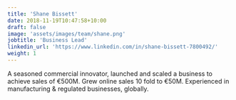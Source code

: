```yaml
---
title: 'Shane Bissett'
date: 2018-11-19T10:47:58+10:00
draft: false
image: 'assets/images/team/shane.png'
jobtitle: 'Business Lead'
linkedin_url: 'https://www.linkedin.com/in/shane-bissett-7800492/'
weight: 1
---
```


A seasoned commercial innovator, launched and scaled a business to achieve sales of €500M.  Grew online sales 10 fold to €50M. Experienced in manufacturing & regulated  businesses, globally.
